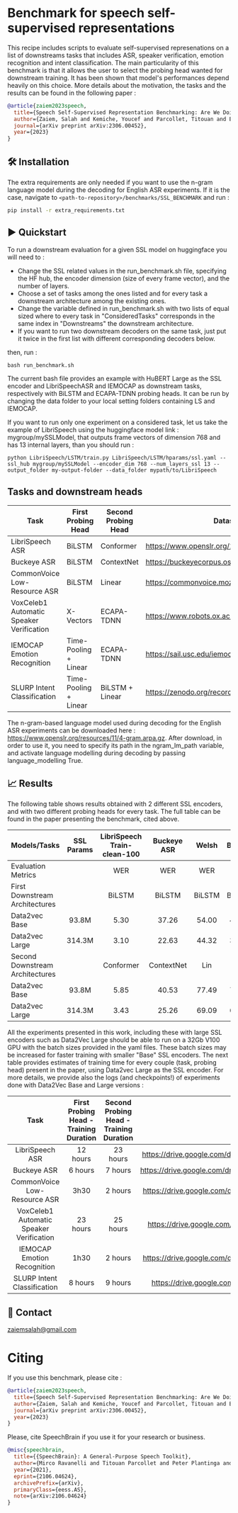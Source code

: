 # Benchmark for speech self-supervised representations
This recipe includes scripts to evaluate self-supervised represenations on a list of downstreams tasks that includes ASR, speaker verification, emotion recognition and intent classification. The main particularity of this benchmark is that it allows the user to select the probing head wanted for downstream training. It has been shown that model's performances depend heavily on this choice. More details about the motivation, the tasks and the results can be found in the following paper : 

```bibtex
@article{zaiem2023speech,
  title={Speech Self-Supervised Representation Benchmarking: Are We Doing it Right?},
  author={Zaiem, Salah and Kemiche, Youcef and Parcollet, Titouan and Essid, Slim and Ravanelli, Mirco},
  journal={arXiv preprint arXiv:2306.00452},
  year={2023}
}
```
## 🛠️️ Installation
The extra requirements are only needed if you want to use the n-gram language model during the decoding for English ASR experiments. If it is the case, navigate to `<path-to-repository>/benchmarks/SSL_BENCHMARK` and run : 

```bash
pip install -r extra_requirements.txt
```


## ▶️ Quickstart

To run a downstream evaluation for a given SSL model on huggingface you will need to  :
* Change the SSL related values in the run\_benchmark.sh file, specifying the HF hub, the encoder dimension (size of every frame vector), and the number of layers.
* Choose a set of tasks among the ones listed  and for every task a downstream architecture among the existing ones.
* Change the variable defined in run\_benchmark.sh with two lists of equal sized where to every task  in "ConsideredTasks" corresponds in the same index in "Downstreams" the downstream architecture.
* If you want to run two downstream decoders on the same task, just put it twice in the first list with different corresponding decoders below.

then, run : 

```
bash run_benchmark.sh
```
The current bash file provides an example with HuBERT Large as the SSL encoder and LibriSpeechASR and IEMOCAP as downstream tasks, respectively with BiLSTM and ECAPA-TDNN probing heads. It can be run by changing the data folder to your local setting folders containing LS and IEMOCAP. 

If you want to run only one experiment on a considered task, let us take the example of LibriSpeech using the huggingface model link : mygroup/mySSLModel, that outputs frame vectors of dimension 768 and has 13 internal layers, than you should run : 

```
python LibriSpeech/LSTM/train.py LibriSpeech/LSTM/hparams/ssl.yaml --ssl_hub mygroup/mySSLModel --encoder_dim 768 --num_layers_ssl 13 --output_folder my-output-folder --data_folder mypath/to/LibriSpeech 
``` 

## Tasks and downstream heads

| Task                                     | First Probing Head    | Second Probing Head | Dataset Download                                         |
|------------------------------------------|-----------------------|---------------------|----------------------------------------------------------|
| LibriSpeech ASR                          | BiLSTM                | Conformer           | https://www.openslr.org/12                               |
| Buckeye ASR                              | BiLSTM                | ContextNet          | https://buckeyecorpus.osu.edu/                           |
| CommonVoice Low-Resource  ASR            | BiLSTM                | Linear              | https://commonvoice.mozilla.org/fr                       |
| VoxCeleb1 Automatic Speaker Verification | X-Vectors             | ECAPA-TDNN          | https://www.robots.ox.ac.uk/~vgg/data/voxceleb/vox1.html |
| IEMOCAP Emotion Recognition              | Time-Pooling + Linear | ECAPA-TDNN          | https://sail.usc.edu/iemocap/                            |
| SLURP Intent Classification              | Time-Pooling + Linear | BiLSTM + Linear     | https://zenodo.org/record/4274930                        |

The n-gram-based language model used during decoding for the English ASR experiments can be downloaded here : https://www.openslr.org/resources/11/4-gram.arpa.gz. After download, in order to use it, you need to specify its path in the ngram\_lm\_path variable, and activate language modelling during decoding by passing language\_modelling True. 

## 📈️ Results

The following table shows results obtained with 2 different SSL encoders, and with two different probing heads for every task. The full table can be found in the paper presenting the benchmark, cited above. 

| Models/Tasks                    | SSL Params | LibriSpeech Train-clean-100 | Buckeye ASR |  Welsh | Basque  |  VoxCeleb1 |       IEMOCAP      | SLURP Scenario identification |
|---------------------------------|:----------:|:---------------------------:|:-----------:|:------:|:-------:|:----------:|:------------------:|:-----------------------------:|
| Evaluation Metrics              |            |             WER             |     WER     |   WER  |   WER   |     EER    |      Accuracy      |            Accuracy           |
| First Downstream Architectures  |            |            BiLSTM           |    BiLSTM   | BiLSTM |  BiLSTM |  X-Vectors | Time-pool + Linear |       Time-pool + Linear      |
| Data2vec Base                   |    93.8M   |             5.30            |    37.26    |  54.00 |  46.37  |    5.43    |        63.0        |              56.9             |
| Data2vec Large                  |   314.3M   |             3.10            |    22.63    |  44.32 |  38.23  |    4.89    |        64.1        |              69.8             |
| Second Downstream Architectures |            |          Conformer          |  ContextNet |   Lin  |   Lin   | ECAPA-TDNN |     ECAPA-TDNN     |        BiLSTM + Linear        |
| Data2vec Base                   |    93.8M   |             5.85            |    40.53    |  77.49 |  75.26  |    3.75    |         72         |              73.4             |
| Data2vec Large                  |   314.3M   |             3.43            |    25.26    |  69.09 |  63.31  |    2.67    |        71.3        |              79.9             |

All the experiments presented in this work, including these with large SSL encoders such as Data2Vec Large should be able to run on a 32Gb V100 GPU with the batch sizes provided in the yaml files. These batch sizes may be increased for faster training with smaller "Base" SSL encoders. The next table provides estimates of training time for every couple (task, probing head) present in the paper, using Data2vec Large as the SSL encoder. For more details, we provide also the logs (and checkpoints!) of experiments done with Data2Vec Base and Large versions :

|                   Task                   | First Probing Head - Training Duration | Second Probing Head - Training Duration |                            Data2Vec Base Logs                            | Data2Vec Large Logs                                                      |
|:----------------------------------------:|:--------------------------------------:|:---------------------------------------:|:------------------------------------------------------------------------:|--------------------------------------------------------------------------|
| LibriSpeech ASR                          | 12 hours                               | 23 hours                                | https://drive.google.com/drive/folders/1qOPyNVbxXst6XOAogcU5FQLR5O2p8SzI | https://drive.google.com/drive/folders/1pNMDsjZDSXMSSp3N0aV9SCja4rPlFAUJ |
| Buckeye ASR                              | 6 hours                                | 7 hours                                 | https://drive.google.com/drive/folders/1wr\_DRXM3MkSZLzhSygeuzGfwP2Ek63bc | https://drive.google.com/drive/folders/13XechHlu4Kj4gg-E7vfHfvE0qG1GSItj |
| CommonVoice Low-Resource ASR             | 3h30                                   | 2 hours                                 | https://drive.google.com/drive/folders/1PaRWMTPe0hltTgCEfTptHc4iOwQMgZ8o | https://drive.google.com/drive/folders/1OVzqBE-3tRYDJ9Wi8Zf4q6-RI82lCX5D |
| VoxCeleb1 Automatic Speaker Verification | 23 hours                               | 25 hours                                | https://drive.google.com/drive/folders/1Jt9obJZL-c1VwCuhu5i7ul2zreZ7hqru | https://drive.google.com/drive/folders/19Y1vOzmUEH\_40HPkSb2nlUEKdU6nataE |
| IEMOCAP Emotion Recognition              | 1h30                                   | 2 hours                                 | https://drive.google.com/drive/folders/15RBDGU7r7rIH3QIDW4ZvknstQyOVb\_eJ | https://drive.google.com/drive/folders/1F\_fU-q994Y-N6Ix05BloZi1cggoYO1BU |
| SLURP Intent Classification              | 8 hours                                | 9 hours                                 | https://drive.google.com/drive/folders/1lPRZrfyIxREq7Ol54jqF3yJtdlGaY75g | https://drive.google.com/drive/folders/1w3ICpWjmnGbyVqEdqNpta7tBqkJRzMs_ | 

## 📧 Contact

[zaiemsalah@gmail.com](mailto:zaiemsalah@gmail.com)
  
# **Citing**
If you use this benchmark, please cite :

```bibtex
@article{zaiem2023speech,
  title={Speech Self-Supervised Representation Benchmarking: Are We Doing it Right?},
  author={Zaiem, Salah and Kemiche, Youcef and Parcollet, Titouan and Essid, Slim and Ravanelli, Mirco},
  journal={arXiv preprint arXiv:2306.00452},
  year={2023}
}
```
Please, cite SpeechBrain if you use it for your research or business.

```bibtex
@misc{speechbrain,
  title={{SpeechBrain}: A General-Purpose Speech Toolkit},
  author={Mirco Ravanelli and Titouan Parcollet and Peter Plantinga and Aku Rouhe and Samuele Cornell and Loren Lugosch and Cem Subakan and Nauman Dawalatabad and Abdelwahab Heba and Jianyuan Zhong and Ju-Chieh Chou and Sung-Lin Yeh and Szu-Wei Fu and Chien-Feng Liao and Elena Rastorgueva and François Grondin and William Aris and Hwidong Na and Yan Gao and Renato De Mori and Yoshua Bengio},
  year={2021},
  eprint={2106.04624},
  archivePrefix={arXiv},
  primaryClass={eess.AS},
  note={arXiv:2106.04624}
}
```

